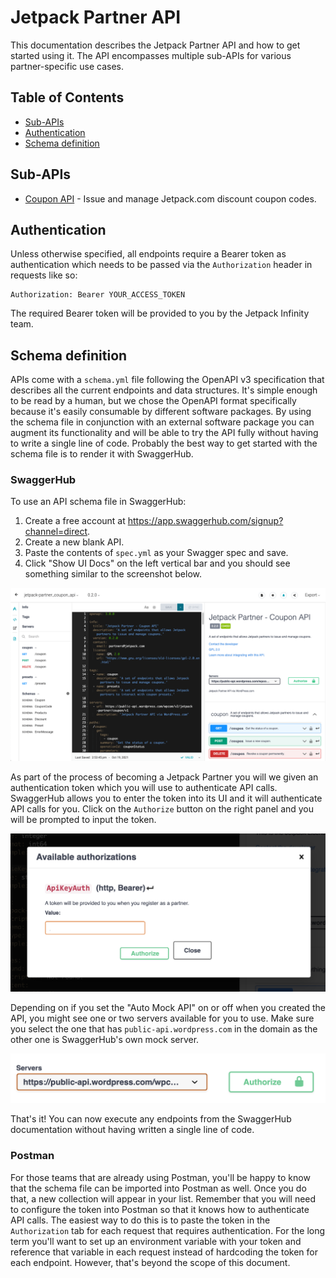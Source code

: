 # Jetpack Partner API

This documentation describes the Jetpack Partner API and how to get started using it. The API encompasses multiple sub-APIs for various partner-specific use cases.

## Table of Contents

- [Sub-APIs](#sub-apis)
- [Authentication](#authentication)
- [Schema definition](#schema-definition)

## Sub-APIs

- [Coupon API](./coupon) - Issue and manage Jetpack.com discount coupon codes.

## Authentication

Unless otherwise specified, all endpoints require a Bearer token as authentication which needs to be passed via the `Authorization` header in requests like so:
```
Authorization: Bearer YOUR_ACCESS_TOKEN
```

The required Bearer token will be provided to you by the Jetpack Infinity team.

## Schema definition

APIs come with a `schema.yml` file following the OpenAPI v3 specification that describes all the current endpoints and data structures. It's simple enough to be read by a human, but we chose the OpenAPI format specifically because it's easily consumable by different software packages. By using the schema file in conjunction with an external software package you can augment its functionality and will be able to try the API fully without having to write a single line of code. Probably the best way to get started with the schema file is to render it with SwaggerHub.

### SwaggerHub

To use an API schema file in SwaggerHub:

1. Create a free account at https://app.swaggerhub.com/signup?channel=direct.
2. Create a new blank API.
3. Paste the contents of `spec.yml` as your Swagger spec and save.
4. Click "Show UI Docs" on the left vertical bar and you should see something similar to the screenshot below.

![SwaggerHub Docs Screenshot](./assets/images/swaggerhub.png)

As part of the process of becoming a Jetpack Partner you will we given an authentication token which you will use to authenticate API calls. SwaggerHub allows you to enter the token into its UI and it will authenticate API calls for you. Click on the `Authorize` button on the right panel and you will be prompted to input the token.

![SwaggerHub Bearer token input box](./assets/images/api-key-auth.png)

Depending on if you set the "Auto Mock API" on or off when you created the API, you might see one or two servers available for you to use. Make sure you select the one that has `public-api.wordpress.com` in the domain as the other one is SwaggerHub's own mock server.

![SwaggerHub servers combo box](./assets/images/swaggerhub-servers.png)


That's it! You can now execute any endpoints from the SwaggerHub documentation without having written a single line of code.

### Postman

For those teams that are already using Postman, you'll be happy to know that the schema file can be imported into Postman as well. Once you do that, a new collection will appear in your list. Remember that you will need to configure the token into Postman so that it knows how to authenticate API calls. The easiest way to do this is to paste the token in the `Authorization` tab for each request that requires authentication. For the long term you'll want to set up an environment variable with your token and reference that variable in each request instead of hardcoding the token for each endpoint. However, that's beyond the scope of this document.
